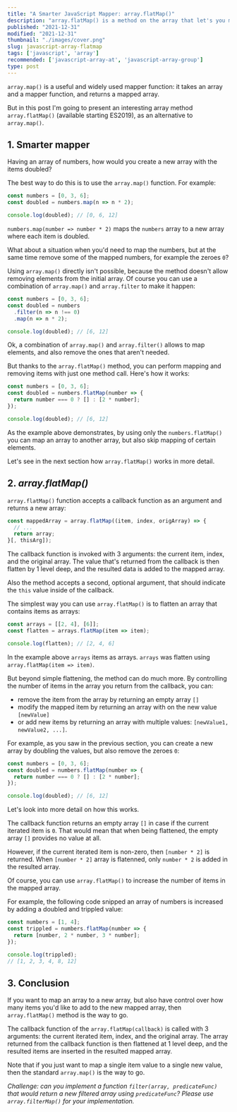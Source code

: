 ```yaml
---
title: "A Smarter JavaScript Mapper: array.flatMap()"
description: "array.flatMap() is a method on the array that let's you map elements a littler smarter."  
published: "2021-12-31"
modified: "2021-12-31"
thumbnail: "./images/cover.png"
slug: javascript-array-flatmap
tags: ['javascript', 'array']
recommended: ['javascript-array-at', 'javascript-array-group']
type: post
---
```


`array.map()` is a useful and widely used mapper function: it takes an array and a mapper function, and returns a mapped array.  

But in this post I'm going to present an interesting array method `array.flatMap()` (available starting ES2019), as an alternative to `array.map()`.  

## 1. Smarter mapper

Having an array of numbers, how would you create a new array with the items doubled?  

The best way to do this is to use the `array.map()` function. For example:

```javascript
const numbers = [0, 3, 6];
const doubled = numbers.map(n => n * 2);

console.log(doubled); // [0, 6, 12]
```

`numbers.map(number => number * 2)` maps the `numbers` array to a new array where each item is doubled.  

What about a situation when you'd need to map the numbers, but at the same time remove some of the mapped numbers, for example 
the zeroes `0`?

Using `array.map()` directly isn't possible, because the method doesn't allow removing elements from the initial array. Of course you can use a combination of `array.map()` and `array.filter` to make it happen:

```javascript
const numbers = [0, 3, 6];
const doubled = numbers
  .filter(n => n !== 0)
  .map(n => n * 2);

console.log(doubled); // [6, 12]
```

Ok, a combination of `array.map()` and `array.filter()` allows to map elements, and also remove the ones that aren't needed.  

But thanks to the `array.flatMap()` method, you can perform mapping and removing items with just one method call. Here's how it works:

```javascript
const numbers = [0, 3, 6];
const doubled = numbers.flatMap(number => {
  return number === 0 ? [] : [2 * number];
});

console.log(doubled); // [6, 12]
```

As the example above demonstrates, by using only the `numbers.flatMap()` you can map an array to another array, but also skip mapping of certain elements.  

Let's see in the next section how `array.flatMap()` works in more detail.  

## 2. *array.flatMap()*

`array.flatMap()` function accepts a callback function as an argument and returns a new array:

```javascript
const mappedArray = array.flatMap((item, index, origArray) => {
  // ...
  return array;
}[, thisArg]);
```

The callback function is invoked with 3 arguments: the current item, index, and the original array. The value that's returned from the callback is then flatten by 1 level deep, and the resulted data is added to the mapped array.  

Also the method accepts a second, optional argument, that should indicate the `this` value inside of the callback.  

The simplest way you can use `array.flatMap()` is to flatten an array that contains items as arrays:

```javascript
const arrays = [[2, 4], [6]];
const flatten = arrays.flatMap(item => item);

console.log(flatten); // [2, 4, 6]
```

In the example above `arrays` items as arrays. `arrays` was flatten using `array.flatMap(item => item)`.  

But beyond simple flattening, the method can do much more. By controlling the number of items in the array you return from the callback, you can:

* remove the item from the array by returning an empty array `[]`
* modify the mapped item by returning an array with on the new value `[newValue]`
* or add new items by returning an array with multiple values: `[newValue1, newValue2, ...]`.  

For example, as you saw in the previous section, you can create a new array by doubling the values, but also remove the zeroes `0`:

```javascript
const numbers = [0, 3, 6];
const doubled = numbers.flatMap(number => {
  return number === 0 ? [] : [2 * number];
});

console.log(doubled); // [6, 12]
```

Let's look into more detail on how this works.  

The callback function returns an empty array `[]` in case if the current iterated item is `0`. That would mean that when being flattened, the empty array `[]` provides no value at all.  

However, if the current iterated item is non-zero, then `[number * 2]` is returned. When `[number * 2]` array is flatenned, only `number * 2` is added in the resulted array.  

Of course, you can use `array.flatMap()` to increase the number of items in the mapped array. 

For example, the following code snipped an array of numbers is increased by adding a doubled and trippled value:

```javascript
const numbers = [1, 4];
const trippled = numbers.flatMap(number => {
  return [number, 2 * number, 3 * number];
});

console.log(trippled);
// [1, 2, 3, 4, 8, 12]
```

## 3. Conclusion

If you want to map an array to a new array, but also have control over how many items you'd like to add to the new mapped array, then `array.flatMap()` method is the way to go.  

The callback function of the `array.flatMap(callback)` is called with 3 arguments: the current iterated item, index, and the original array. The array returned from the callback function is then flattened at 1 level deep, and the resulted items are inserted in the resulted mapped array.  

Note that if you just want to map a single item value to a single new value, then the standard `array.map()` is the way to go. 

*Challenge: can you implement a function `filter(array, predicateFunc)` that would return a new filtered array using `predicateFunc`? Please use `array.filterMap()` for your implementation.*